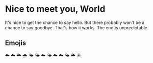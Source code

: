 # Nice to meet you, World

It's nice to get the chance to say hello. But there probably won't be a chance to say goodbye. That's how it works. The end is unpredictable.

## Emojis

:cloud: :cloud:
:sun_behind_large_cloud:
:cloud_with_rain:
:sun_behind_small_cloud:
:sun_behind_small_cloud:
:cloud:
:sun_behind_small_cloud:
:cloud:
:cloud:
:sun_behind_small_cloud:
:sun_behind_large_cloud:
:sunny:
